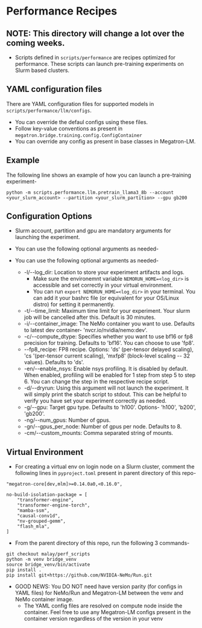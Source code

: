 # Performance Recipes

## NOTE: This directory will change a lot over the coming weeks.


- Scripts defined in `scripts/performance` are recipes optimized for performance. These scripts can launch pre-training experiments on Slurm based clusters.

## YAML configuration files

There are YAML configuration files for supported models in `scripts/performance/llm/configs`.
- You can override the defaul configs using these files. 
- Follow key-value conventions as present in `megatron.bridge.training.config.ConfigContainer`
- You can override any config as present in base classes in Megatron-LM.

## Example

The following line shows an example of how you can launch a pre-training experiment-

`python -m scripts.performance.llm.pretrain_llama3_8b --account <your_slurm_account> --partition <your_slurm_partition> --gpu gb200`

## Configuration Options

- Slurm account, partition and gpu are mandatory arguments for launching the experiment.
- You can use the following optional arguments as needed-

- You can use the following optional arguments as needed-
  - -l/--log_dir: Location to store your experiment artifacts and logs.
    - Make sure the environemnt variable `NEMORUN_HOME=<log_dir>` is accessible and set correctly in your virtual environment.
    - You can run `export NEMORUN_HOME=<log_dir>` in your terminal. You can add it your bashrc file (or equivalent for your OS/Linux distro) for setting it permanently.
  - -t/--time_limit: Maximum time limit for your experiment. Your slurm job will be cancelled after this. Default is 30 minutes.
  - -i/--container_image: The NeMo container you want to use. Defaults to latest dev container- 'nvcr.io/nvidia/nemo:dev'.
  - -c/--compute_dtype: Specifies whether you want to use bf16 or fp8 precision for training. Defaults to 'bf16'. You can choose to use 'fp8'.
  - --fp8_recipe: FP8 recipe. Options: 'ds' (per-tensor delayed scaling), 'cs '(per-tensor current scaling), 'mxfp8' (block-level scaling -- 32 values). Defaults to 'ds'.
  - -en/--enable_nsys: Enable nsys profiling. It is disabled by default. When enabled, profiling will be enabled for 1 step from step 5 to step 6. You can change the step in the respective recipe script.
  - -d/--dryrun: Using this argument will not launch the experiment. It will simply print the sbatch script to stdout. This can be helpful to verify you have set your experiment correctly as needed.
  - -g/--gpu: Target gpu type. Defaults to 'h100'. Options- 'h100', 'b200', 'gb200'.
  - -ng/--num_gpus: Number of gpus.
  - -gn/--gpus_per_node: Number of gpus per node. Defaults to 8.
  - -cm/--custom_mounts: Comma separated string of mounts.

## Virtual Environment

- For creating a virtual env on login node on a Slurm cluster, comment the following lines in `pyproject.toml` present in parent directory of this repo-

```
"megatron-core[dev,mlm]>=0.14.0a0,<0.16.0",
```

```
no-build-isolation-package = [
    "transformer-engine",
    "transformer-engine-torch",
    "mamba-ssm",
    "causal-conv1d",
    "nv-grouped-gemm",
    "flash_mla",
]
```

- From the parent directory of this repo, run the following 3 commands-

```
git checkout malay/perf_scripts
python -m venv bridge_venv
source bridge_venv/bin/activate
pip install .
pip install git+https://github.com/NVIDIA-NeMo/Run.git
```

- GOOD NEWS: You DO NOT need have version parity (for configs in YAML files) for NeMo/Run and Megatron-LM between the venv and NeMo container image. 
  - The YAML config files are resolved on compute node inside the container. Feel free to use any Megatron-LM configs present in the container version regardless of the version in your venv
